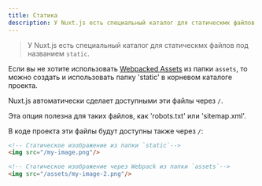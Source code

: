 ```yaml
---
title: Статика
description: У Nuxt.js есть специальный каталог для статическмх файлов под названием static.
---
```


> У Nuxt.js есть специальный каталог для статическмх файлов под названием `static`.

Если вы не хотите использовать [Webpacked Assets](/guide/assets) из папки `assets`, то можно создать и использовать папку 'static' в корневом каталоге проекта.

Nuxt.js автоматически сделает доступными эти файлы через `/`.

Эта опция полезна для таких файлов, как 'robots.txt' или 'sitemap.xml'.

В коде проекта эти файлы будут доступны также через `/`:

```html
<!-- Статическое изображение из папки `static`-->
<img src="/my-image.png"/>

<!-- Статическое изображение через Webpack из папки `assets`-->
<img src="/assets/my-image-2.png"/>
```
